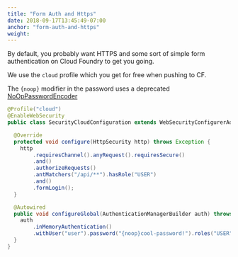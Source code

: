 ```yaml
---
title: "Form Auth and Https"
date: 2018-09-17T13:45:49-07:00
anchor: "form-auth-and-https"
weight: 
---
```


By default, you probably want HTTPS and some sort of simple form authentication on Cloud Foundry to get you going.

We use the `cloud` profile which you get for free when pushing to CF. 

The `{noop}` modifier in the password uses a deprecated [NoOpPasswordEncoder](https://docs.spring.io/spring-security/site/docs/4.2.7.RELEASE/apidocs/org/springframework/security/crypto/password/NoOpPasswordEncoder.html)

```java
@Profile("cloud")
@EnableWebSecurity
public class SecurityCloudConfiguration extends WebSecurityConfigurerAdapter {

  @Override
  protected void configure(HttpSecurity http) throws Exception {
    http
        .requiresChannel().anyRequest().requiresSecure()
        .and()
        .authorizeRequests()
        .antMatchers("/api/**").hasRole("USER")
        .and()
        .formLogin();
  }

  @Autowired
  public void configureGlobal(AuthenticationManagerBuilder auth) throws Exception {
    auth
        .inMemoryAuthentication()
        .withUser("user").password("{noop}cool-password!").roles("USER");
  }
}
```
